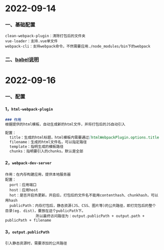 # 2022-09-14
### 一、基础配置
```
clean-webpack-plugin：清除打包后的文件夹
vue-loader：支持.vue单文件
webpack-cli：支持webpack命令，不然需要应用./node_modules/bin下的webpack
```
### 二、[babel说明](https://www.jiangruitao.com/babel/quick-start/)

# 2022-09-16
### 一、配置
#### 1，```html-webpack-plugin```
```markdown
### 作用
根据提供的html模板，自动生成新的html文件，并将打包后的JS自动引入

配置：
  title：生成的html标题，html模板内需要通过[htmlWebpackPlugin.options.title]进行引用
  filename：生成的html文件名，可以指定路径
  template：指明生成的模板路径
  chunks：指明要引入的chunks。默认是全部
```
#### 2，```webpack-dev-server```
```
作用：在内存构建应用，提供本地服务器
配置：
  port：应用端口
  host：应用host
  hot：是否开启热更新。开启后，打包后的文件名不能用contenthash、chunkhash，可以用hash
  publicPath：内存打包后，静态资源(JS、CSS、图片等)的公共路径，即打完包后的整个目录(eg. dist)，要放在这个publicPath下。
              所以最终访问路径为：output.publicPath + output.path + publicPath + filename
```
#### 3，```output.publicPath```
```
引入静态资源时，需要添加的公共路径
```